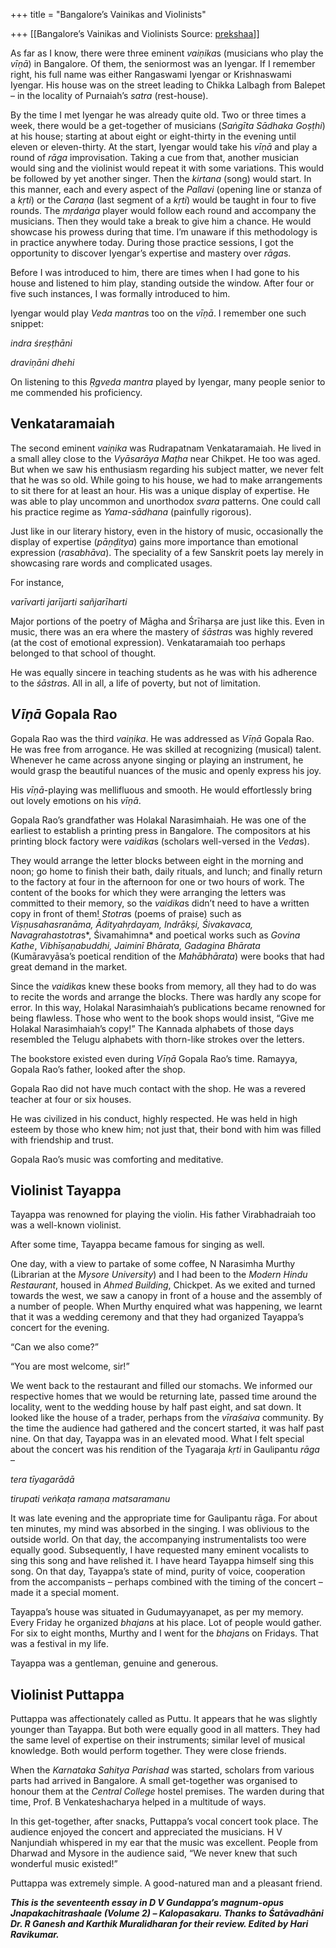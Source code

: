 +++
title = "Bangalore’s Vainikas and Violinists"

+++
[[Bangalore’s Vainikas and Violinists	Source: [prekshaa](https://www.prekshaa.in/bangalores-vainikas-violinists)]]







As far as I know, there were three eminent *vaiṇika*s (musicians who play the *vīṇā*) in Bangalore. Of them, the seniormost was an Iyengar. If I remember right, his full name was either Rangaswami Iyengar or Krishnaswami Iyengar. His house was on the street leading to Chikka Lalbagh from Balepet – in the locality of Purnaiah’s *satra* (rest-house).

By the time I met Iyengar he was already quite old. Two or three times a week, there would be a get-together of musicians (*Saṅgīta Sādhaka Goṣṭhi*) at his house; starting at about eight or eight-thirty in the evening until eleven or eleven-thirty. At the start, Iyengar would take his *vīṇā* and play a round of *rāga* improvisation. Taking a cue from that, another musician would sing and the violinist would repeat it with some variations. This would be followed by yet another singer. Then the *kirtana* (song) would start. In this manner, each and every aspect of the *Pallavi* (opening line or stanza of a *kṛti*) or the *Caraṇa* (last segment of a *kṛti*) would be taught in four to five rounds. The *mṛdaṅga* player would follow each round and accompany the musicians. Then they would take a break to give him a chance. He would showcase his prowess during that time. I’m unaware if this methodology is in practice anywhere today. During those practice sessions, I got the opportunity to discover Iyengar’s expertise and mastery over *rāga*s.

Before I was introduced to him, there are times when I had gone to his house and listened to him play, standing outside the window. After four or five such instances, I was formally introduced to him.

Iyengar would play *Veda mantra*s too on the *vīṇā*. I remember one such snippet:

*indra śreṣṭhāni*

*draviṇāni dhehi*

On listening to this *Ṛgveda* *mantra* played by Iyengar, many people senior to me commended his proficiency.

## Venkataramaiah

The second eminent *vaiṇika* was Rudrapatnam Venkataramaiah. He lived in a small alley close to the *Vyāsarāya Maṭha* near Chikpet. He too was aged. But when we saw his enthusiasm regarding his subject matter, we never felt that he was so old. While going to his house, we had to make arrangements to sit there for at least an hour. His was a unique display of expertise. He was able to play uncommon and unorthodox *svara* patterns. One could call his practice regime as *Yama-sādhana* (painfully rigorous).

Just like in our literary history, even in the history of music, occasionally the display of expertise (*pāṇḍitya*) gains more importance than emotional expression (*rasabhāva*). The speciality of a few Sanskrit poets lay merely in showcasing rare words and complicated usages.

For instance,

*varīvarti jarījarti sañjarīharti*

Major portions of the poetry of Māgha and Śrīharṣa are just like this. Even in music, there was an era where the mastery of *śāstra*s was highly revered (at the cost of emotional expression). Venkataramaiah too perhaps belonged to that school of thought.

He was equally sincere in teaching students as he was with his adherence to the *śāstra*s. All in all, a life of poverty, but not of limitation.

## *Vīṇā* Gopala Rao

Gopala Rao was the third *vaiṇika*. He was addressed as *Vīṇā* Gopala Rao. He was free from arrogance. He was skilled at recognizing (musical) talent. Whenever he came across anyone singing or playing an instrument, he would grasp the beautiful nuances of the music and openly express his joy.

His *vīṇā*-playing was mellifluous and smooth. He would effortlessly bring out lovely emotions on his *vīṇā*.

Gopala Rao’s grandfather was Holakal Narasimhaiah. He was one of the earliest to establish a printing press in Bangalore. The compositors at his printing block factory were *vaidika*s (scholars well-versed in the *Veda*s).

They would arrange the letter blocks between eight in the morning and noon; go home to finish their bath, daily rituals, and lunch; and finally return to the factory at four in the afternoon for one or two hours of work. The content of the books for which they were arranging the letters was committed to their memory, so the *vaidika*s didn’t need to have a written copy in front of them! *Stotra*s (poems of praise) such as *Viṣṇusahasranāma, Ādityahṛdayam, Indrākṣi, Śivakavaca, Navagrahastotra*s*, Śivamahimna* and poetical works such as *Govina Kathe*, *Vibhīṣaṇabuddhi, Jaiminī Bhārata, Gadagina Bhārata* (Kumāravyāsa’s poetical rendition of the *Mahābhārata*) were books that had great demand in the market.

Since the *vaidika*s knew these books from memory, all they had to do was to recite the words and arrange the blocks. There was hardly any scope for error. In this way, Holakal Narasimhaiah’s publications became renowned for being flawless. Those who went to the book shops would insist, “Give me Holakal Narasimhaiah’s copy!” The Kannada alphabets of those days resembled the Telugu alphabets with thorn-like strokes over the letters.

The bookstore existed even during *Vīṇā* Gopala Rao’s time. Ramayya, Gopala Rao’s father, looked after the shop.

Gopala Rao did not have much contact with the shop. He was a revered teacher at four or six houses.

He was civilized in his conduct, highly respected. He was held in high esteem by those who knew him; not just that, their bond with him was filled with friendship and trust.

Gopala Rao’s music was comforting and meditative.

## Violinist Tayappa

Tayappa was renowned for playing the violin. His father Virabhadraiah too was a well-known violinist.

After some time, Tayappa became famous for singing as well.

One day, with a view to partake of some coffee, N Narasimha Murthy (Librarian at the *Mysore University*) and I had been to the *Modern Hindu Restaurant*, housed in *Ahmed Building*, Chickpet. As we exited and turned towards the west, we saw a canopy in front of a house and the assembly of a number of people. When Murthy enquired what was happening, we learnt that it was a wedding ceremony and that they had organized Tayappa’s concert for the evening.

“Can we also come?”

“You are most welcome, sir!”

We went back to the restaurant and filled our stomachs. We informed our respective homes that we would be returning late, passed time around the locality, went to the wedding house by half past eight, and sat down. It looked like the house of a trader, perhaps from the *vīraśaiva* community. By the time the audience had gathered and the concert started, it was half past nine. On that day, Tayappa was in an elevated mood. What I felt special about the concert was his rendition of the Tyagaraja *kṛti* in Gaulipantu *rāga* –

*tera tīyagarādā*

*tirupati veṅkaṭa ramaṇa matsaramanu*

It was late evening and the appropriate time for Gaulipantu rāga. For about ten minutes, my mind was absorbed in the singing. I was oblivious to the outside world. On that day, the accompanying instrumentalists too were equally good. Subsequently, I have requested many eminent vocalists to sing this song and have relished it. I have heard Tayappa himself sing this song. On that day, Tayappa’s state of mind, purity of voice, cooperation from the accompanists – perhaps combined with the timing of the concert – made it a special moment.

Tayappa’s house was situated in Gudumayyanapet, as per my memory. Every Friday he organized *bhajan*s at his place. Lot of people would gather. For six to eight months, Murthy and I went for the *bhajan*s on Fridays. That was a festival in my life.

Tayappa was a gentleman, genuine and generous.

## Violinist Puttappa

Puttappa was affectionately called as Puttu. It appears that he was slightly younger than Tayappa. But both were equally good in all matters. They had the same level of expertise on their instruments; similar level of musical knowledge. Both would perform together. They were close friends.

When the *Karnataka Sahitya Parishad* was started, scholars from various parts had arrived in Bangalore. A small get-together was organised to honour them at the *Central College* hostel premises. The warden during that time, Prof. B Venkateshacharya helped in a multitude of ways.

In this get-together, after snacks, Puttappa’s vocal concert took place. The audience enjoyed the concert and appreciated the musicians. H V Nanjundiah whispered in my ear that the music was excellent. People from Dharwad and Mysore in the audience said, “We never knew that such wonderful music existed!”

Puttappa was extremely simple. A good-natured man and a pleasant friend.

***This is the seventeenth essay in D V Gundappa’s magnum-opus Jnapakachitrashaale (Volume 2) – Kalopasakaru. Thanks to Śatāvadhāni Dr. R Ganesh and Karthik Muralidharan for their review. Edited by Hari Ravikumar.***






